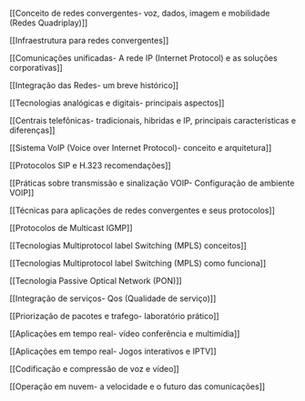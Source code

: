 [[Conceito de redes convergentes- voz, dados, imagem e mobilidade (Redes Quadriplay)]]

[[Infraestrutura para redes convergentes]]

[[Comunicações unificadas- A rede IP (Internet Protocol) e as soluções corporativas]]

[[Integração das Redes- um breve histórico]]

[[Tecnologias analógicas e digitais- principais aspectos]]

[[Centrais telefônicas- tradicionais, hibridas e IP, principais características e diferenças]]

[[Sistema VoIP (Voice over Internet Protocol)- conceito e arquitetura]]

[[Protocolos SIP e H.323 recomendações]]

[[Práticas sobre transmissão e sinalização VOIP- Configuração de ambiente VOIP]]

[[Técnicas para aplicações de redes convergentes e seus protocolos]]

[[Protocolos de Multicast IGMP]]

[[Tecnologias Multiprotocol label Switching (MPLS) conceitos]]

[[Tecnologias Multiprotocol label Switching (MPLS) como funciona]]

[[Tecnologia Passive Optical Network (PON)]]

[[Integração de serviços- Qos (Qualidade de serviço)]]

[[Priorização de pacotes e trafego- laboratório prático]]

[[Aplicações em tempo real- vídeo conferência e multimídia]]

[[Aplicações em tempo real- Jogos interativos e IPTV]]

[[Codificação e compressão de voz e vídeo]]

[[Operação em nuvem- a velocidade e o futuro das comunicações]]